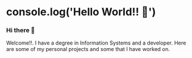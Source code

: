 # console.log('Hello World!! 👋')

### Hi there 👋

Welcome!!. I have a degree in Information Systems and a developer. Here are some of my personal projects and some that I have worked on. 
